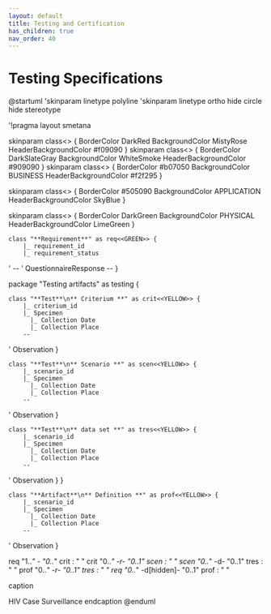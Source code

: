 ```yaml
---
layout: default
title: Testing and Certification
has_children: true
nav_order: 40
---
```


# Testing Specifications


@startuml
'skinparam linetype polyline
'skinparam linetype ortho
hide circle
hide stereotype

'!pragma layout smetana

skinparam class<<RED>> {
 BorderColor DarkRed
 BackgroundColor MistyRose
 HeaderBackgroundColor #f09090
}
skinparam class<<GRAY>> {
 BorderColor DarkSlateGray
 BackgroundColor WhiteSmoke
 HeaderBackgroundColor #909090
}
skinparam class<<YELLOW>> {
 BorderColor #b07050
 BackgroundColor BUSINESS
 HeaderBackgroundColor #f2f295
}

skinparam class<<BLUE>> {
 BorderColor #505090
 BackgroundColor APPLICATION
 HeaderBackgroundColor SkyBlue
}

skinparam class<<GREEN>> {
 BorderColor DarkGreen
 BackgroundColor PHYSICAL
 HeaderBackgroundColor LimeGreen
}


    class "**Requirement**" as req<<GREEN>> {
        |_ requirement_id
        |_ requirement_status  
'        --
'        QuestionnaireResponse
        --
    }



package "Testing artifacts" as testing {


    class "**Test**\n** Criterium **" as crit<<YELLOW>> {
        |_ criterium_id
        |_ Specimen 
          |_ Collection Date  
          |_ Collection Place  
        --
'        Observation
    }


    class "**Test**\n** Scenario **" as scen<<YELLOW>> {
        |_ scenario_id
        |_ Specimen 
          |_ Collection Date  
          |_ Collection Place  
        --
'        Observation
    }

    class "**Test**\n** data set **" as tres<<YELLOW>> {
        |_ scenario_id
        |_ Specimen 
          |_ Collection Date  
          |_ Collection Place  
        --
'        Observation
    }
  }

    class "**Artifact**\n** Definition **" as prof<<YELLOW>> {
        |_ scenario_id
        |_ Specimen 
          |_ Collection Date  
          |_ Collection Place  
        --
'        Observation
    }


 

req "1..*" - "0..*" crit : "     "
crit "0..*" -r- "0..1" scen : "                "
scen "0..*" -d- "0..1" tres : "                "
prof "0..*" -r- "0..1" tres : "                "
req "0..*" -d[hidden]- "0..1" prof : "                "



caption

HIV Case Surveillance
endcaption
@enduml
